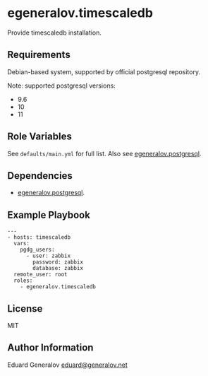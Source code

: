 egeneralov.timescaledb
======================

Provide timescaledb installation.

Requirements
------------

Debian-based system, supported by official postgresql repository.

Note: supported postgresql versions:
  - 9.6
  - 10
  - 11

Role Variables
--------------

See `defaults/main.yml` for full list. Also see [egeneralov.postgresql](https://github.com/egeneralov/postgresql).

Dependencies
------------

- [egeneralov.postgresql](https://github.com/egeneralov/postgresql).

Example Playbook
----------------

    ---
    - hosts: timescaledb
      vars:
        pgdg_users:
          - user: zabbix
            password: zabbix
            database: zabbix
      remote_user: root
      roles:
        - egeneralov.timescaledb

License
-------

MIT

Author Information
------------------

Eduard Generalov <eduard@generalov.net>
